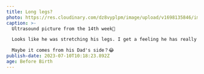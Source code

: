 ```yaml
---
title: Long legs?
photo: https://res.cloudinary.com/dz8vyplpm/image/upload/v1698135846/img_7136_xv8gss.jpg
caption: >-
  Ultrasound picture from the 14th week👼

  Looks like he was stretching his legs. I get a feeling he has really long legs！

  Maybe it comes from his Dad's side？😂
publish-date: 2023-07-10T10:18:23.892Z
age: Before Birth
---
```

